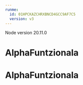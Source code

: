```yaml
---
runme:
  id: 01HPCKAZCHRXBNCD4GCC9AF7C5
  version: v3
---
```


Node version 20.11.0
# AlphaFuntzionala
# AlphaFuntzionala
